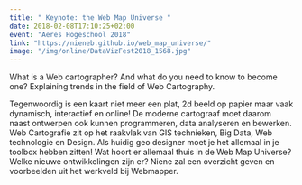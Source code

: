 ```yaml
---
title: " Keynote: the Web Map Universe "
date: 2018-02-08T17:10:25+02:00
event: "Aeres Hogeschool 2018"
link: "https://nieneb.github.io/web_map_universe/"
image: "/img/online/DataVizFest2018_1568.jpg"
---
```


What is a Web cartographer? And what do you need to know to become one? Explaining trends in the field of Web Cartography.
<!--more-->
Tegenwoordig is een kaart niet meer een plat, 2d beeld op papier maar vaak dynamisch, interactief en online! De moderne cartograaf moet daarom naast ontwerpen ook kunnen programmeren, data analyseren en bewerken. Web Cartografie zit op het raakvlak van GIS technieken, Big Data, Web technologie en Design. Als huidig geo designer moet je het allemaal in je toolbox hebben zitten! Wat hoort er allemaal thuis in de Web Map Universe? Welke nieuwe ontwikkelingen zijn er? Niene zal een overzicht geven en voorbeelden uit het werkveld bij Webmapper.
